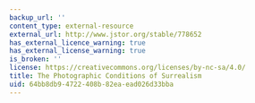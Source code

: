 ```yaml
---
backup_url: ''
content_type: external-resource
external_url: http://www.jstor.org/stable/778652
has_external_licence_warning: true
has_external_license_warning: true
is_broken: ''
license: https://creativecommons.org/licenses/by-nc-sa/4.0/
title: The Photographic Conditions of Surrealism
uid: 64bb8db9-4722-408b-82ea-ead026d33bba
---
```

